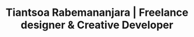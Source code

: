 ---
title: Tiantsoa Rabemananjara | Freelance designer & Creative Developer
description: A super clean website for Adoba - a 3D 
---